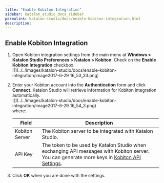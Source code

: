 ```yaml
---
title: "Enable Kobiton Integration" 
sidebar: katalon_studio_docs_sidebar
permalink: katalon-studio/docs/enable-kobiton-integration.html 
description: 
---
```

Enable Kobiton Integration
--------------------------

1.  Open Kobiton integration settings from the main menu at **Windows > Katalon Studio Preferences > Katalon > Kobiton**. Check on the **Enable Kobiton Integration** checkbox.  
    ![](../../images/katalon-studio/docs/enable-kobiton-integration/image2017-6-29 16_53_33.png)  
    
2.  Enter your Kobiton account into the **Authentication** form and click **Connect**. Katalon Studio will retrieve information for Kobiton integration automatically.  
    ![](../../images/katalon-studio/docs/enable-kobiton-integration/image2017-6-29 16_54_3.png)  
    where:
    
    <table><thead><tr><th>Field</th><th>Description</th></tr></thead><tbody><tr><td>Kobiton Server</td><td>The Kobiton server to be integrated with Katalon Studio.</td></tr><tr><td>API Key</td><td>The token to be used by Katalon Studio when exchanging API messages with Kobiton server. You can generate more keys in <a class="external-link" href="https://portal.kobiton.com/settings/keys" rel="nofollow">Kobiton API Settings</a>.</td></tr></tbody></table>
    
      
      
    
3.  Click **OK** when you are done with the settings.